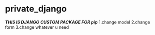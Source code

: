 # private_django
***THIS IS DJANGO CUSTOM PACKAGE FOR pip***
1.change model
2.change form
3.change whatever u need
